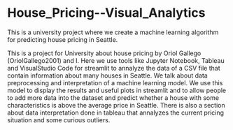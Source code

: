 # House_Pricing--Visual_Analytics
This is a university project where we create a machine learning algorithm for predicting house pricing in Seattle.

This is a project for University about house pricing by Oriol Gallego (OriolGallego2001) and I.
Here we use tools like Jupyter Notebook, Tableau and VisualStudio Code for streamlit to annalyze the data of a CSV file that contain information about many houses in Seattle. We talk about data preprocessing and interpretation of a machine learning model. We use this model to display the results and useful plots in streamlit and to allow people to add more data into the dataset and predict whether a house with some characteristics is above the average price in Seattle. There is also a section about data interpretation done in tableau that annalyzes the current pricing situation and some curious outliers.
